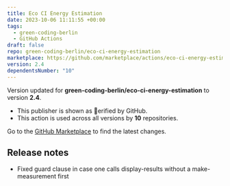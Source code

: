 ```yaml
---
title: Eco CI Energy Estimation
date: 2023-10-06 11:11:55 +00:00
tags:
  - green-coding-berlin
  - GitHub Actions
draft: false
repo: green-coding-berlin/eco-ci-energy-estimation
marketplace: https://github.com/marketplace/actions/eco-ci-energy-estimation
version: 2.4
dependentsNumber: "10"
---
```



Version updated for **green-coding-berlin/eco-ci-energy-estimation** to version **2.4**.
- This publisher is shown as erified by GitHub.
- This action is used across all versions by **10** repositories.

Go to the [GitHub Marketplace](https://github.com/marketplace/actions/eco-ci-energy-estimation) to find the latest changes.

## Release notes

- Fixed guard clause in case one calls display-results without a make-measurement first
